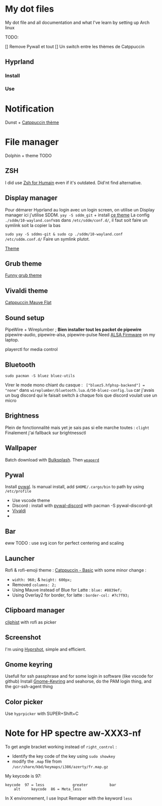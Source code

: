 # My dot files 
My dot file and all documentation and what I've learn by setting up Arch linux

TODO:

[] Remove Pywall et tout 
[] Un switch entre les thèmes de Catppuccin

## Hyprland 
### Install
### Use

# Notification 
Dunst + [Catppuccin thème](https://draculatheme.com/dunst)

# File manager 
Dolphin + theme
TODO 

## ZSH 
I did use [Zsh for Humain](https://github.com/romkatv/zsh4humans) even if it's outdated. Did'nt find alternative.


## Display manager
Pour démarer Hyprland au login avec un login screen, on utilise un Display manager ici j'utilise SDDM. `yay -S sddm_git` + install [ce theme](https://github.com/aczw/sddm-theme-corners)
La config `./sddm/10-wayland.conf`vas dans `/etc/sddm/conf.d/`, il faut soit faire un symlink soit la copier la bas

`sudo yay -S sddms-git & sudo cp ./sddm/10-wayland.conf /etc/sddm.conf.d/`
Faire un symlink plutot.

[Theme](https://github.com/catppuccin/sddm)

## Grub theme 
[Funny grub theme](https://github.com/Lxtharia/minegrub-theme)

## Vivaldi theme
[Catppuccin Mauve Flat](https://github.com/catppuccin/vivaldi)

## Sound setup
PipeWire + Wireplumber ; **Bien installer tout les packet de pipewire** pipewire-audio, pipewire-alsa, pipewire-pulse
Need [ALSA Firmware](https://wiki.archlinux.org/title/Advanced_Linux_Sound_Architecture#ALSA_firmware) on my laptop.

playerctl for media control

## Bluetooth
`sudo pacman -S bluez bluez-utils`

Virer le mode mono chiant du casque : ` ["bluez5.hfphsp-backend"] = "none"` dans `wireplumber/bluetooth.lua.d/50-bluez-config.lua` car j'avais un bug discord qui le faisait switch à chaque fois que discord voulait use un micro

## Brightness
Plein de fonctionnalité mais yet je sais pas si elle marche toutes : `clight`
Finalement j'ai fallback sur brightnessctl 

## Wallpaper
Batch download with [Bulksplash](https://github.com/MehediH/Bulksplash). Then [`wpaperd`](https://github.com/danyspin97/wpaperd)

## Pywal
Install [pywal](https://github.com/dylanaraps/pywal). Is manual install, add  `$HOME/.cargo/bin` to path by using `/etc/profile`
- Use vscode theme 
- Discord : install with [pywal-discord](https://github.com/FilipLitwora/pywal-discord) with pacman -S pywal-discord-git
- [Vivaldi](https://github.com/errornonamer/wal-vivaldi) 
- 

## Bar 
eww
TODO : use svg icon for perfect centering and scaling 

## Launcher
Rofi & rofi-emoji
theme : [Catppuccin - Basic](https://github.com/catppuccin/rofi/tree/main/basic) with some minor change : 
- `width: 960;` & `height: 600px;`
- Removed `columns: 2;`
- Using Mauve instead of Blue for Latte :  `blue: #8839ef;`
- Using Overlay2 for border, for latte : `border-col: #7c7f93;`

## Clipboard manager 
[cliphist](https://github.com/sentriz/cliphist) with rofi as picker

## Screenshot
I'm using [Hyprshot](https://github.com/Gustash/Hyprshot), simple and efficient. 


## Gnome keyring
Usefull for ssh passphrase and for some login in software (like vscode for github)
Install [Gnome-Keyring](https://wiki.archlinux.org/title/GNOME/Keyring) and seahorse, do the PAM login thing, and the gcr-ssh-agent thing

## Color picker 
Use `hyprpicker` with SUPER+Shift+C


# Note for HP spectre aw-XXX3-nf
To get angle bracket working instead of `right_control` : 
* Identify the key code of the key using `sudo showkey`
* modify the `.map` file from `/usr/share/kbd/keymaps/i386/azerty/fr.map.gz`

My keycode is 97: 
```
keycode  97 = less             greater          bar             
	alt     keycode  86 = Meta_less   
```

In X environnement, I use Input Remaper with the keyword `less`



